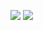 
 <p>
 <img src="https://raw.githubusercontent.com/mofengfs/mofengfs/main/assets/giphy.gif" />
 <img src="https://raw.githubusercontent.com/mofengfs/mofengfs/main/assets/giphy.gif" />
</p>
